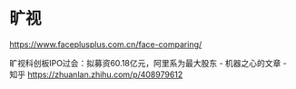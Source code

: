 # 旷视

https://www.faceplusplus.com.cn/face-comparing/

旷视科创板IPO过会：拟募资60.18亿元，阿里系为最大股东 - 机器之心的文章 - 知乎
https://zhuanlan.zhihu.com/p/408979612
